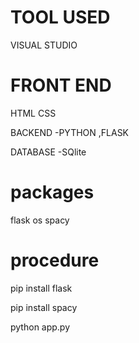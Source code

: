 # TOOL USED 

VISUAL STUDIO 

# FRONT END 
HTML CSS

BACKEND -PYTHON ,FLASK

DATABASE -SQlite

# packages
flask
os
spacy

# procedure

pip install flask

pip install spacy

python app.py
